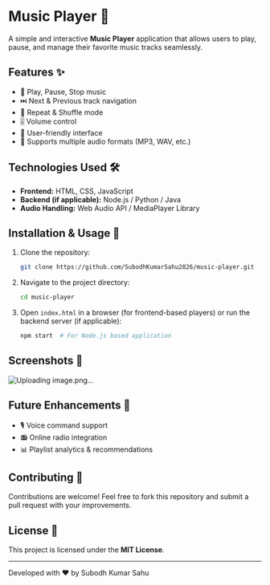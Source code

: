 # Music Player 🎵

A simple and interactive **Music Player** application that allows users to play, pause, and manage their favorite music tracks seamlessly.

## Features ✨
- 🎼 Play, Pause, Stop music
- ⏭️ Next & Previous track navigation
- 🔁 Repeat & Shuffle mode
- 🎚️ Volume control
- 🎨 User-friendly interface
- 📂 Supports multiple audio formats (MP3, WAV, etc.)

## Technologies Used 🛠️
- **Frontend:** HTML, CSS, JavaScript
- **Backend (if applicable):** Node.js / Python / Java
- **Audio Handling:** Web Audio API / MediaPlayer Library

## Installation & Usage 🚀
1. Clone the repository:
   ```sh
   git clone https://github.com/SubodhKumarSahu2826/music-player.git
   ```
2. Navigate to the project directory:
   ```sh
   cd music-player
   ```
3. Open `index.html` in a browser (for frontend-based players) or run the backend server (if applicable):
   ```sh
   npm start  # For Node.js based application
   ```

## Screenshots 📸
![Uploading image.png…]()


## Future Enhancements 🚀
- 🎙️ Voice command support
- 📻 Online radio integration
- 📊 Playlist analytics & recommendations

## Contributing 🤝
Contributions are welcome! Feel free to fork this repository and submit a pull request with your improvements.

## License 📜
This project is licensed under the **MIT License**.

---
Developed with ❤️ by Subodh Kumar Sahu

